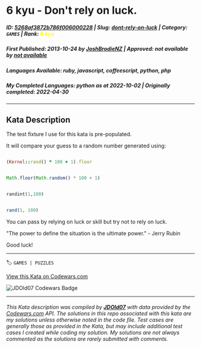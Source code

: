 # 6 kyu - Don't rely on luck.

##### **ID**: [5268af3872b786f006000228](https://www.codewars.com/kata/5268af3872b786f006000228) | **Slug**: [dont-rely-on-luck](https://www.codewars.com/kata/5268af3872b786f006000228) | **Category**: `GAMES` | **Rank**: <span style="color:yellow">6 kyu</span>

##### **First Published**: 2013-10-24 ***by*** [JoshBrodieNZ](https://www.codewars.com/users/JoshBrodieNZ) | **Approved**: *not available* ***by*** [*not available*](*https://www.codewars.com*)

##### **Languages Available**: ruby, javascript, coffeescript, python, php

##### **My Completed Languages**: python ***as at*** 2022-10-02 | **Originally completed**: 2022-04-30

---

## Kata Description


The test fixture I use for this kata is pre-populated.



It will compare your guess to a random number generated using:



```ruby 

(Kernel::rand() * 100 + 1).floor

```

```javascript

Math.floor(Math.random() * 100 + 1)

```

```python

randint(1,100)

```

```php

rand(1, 100)

```



You can pass by relying on luck or skill but try not to rely on luck.



"The power to define the situation is the ultimate power." - Jerry Rubin



Good luck!

---


🏷 `GAMES | PUZZLES`


[View this Kata on Codewars.com](https://www.codewars.com/kata/5268af3872b786f006000228)

![](https://www.codewars.com/users/jdold07/badges/large "JDOld07 Codewars Badge")

---

###### *This Kata description was compiled by [**JDOld07**](https://tpstech.dev) with data provided by the [Codewars.com](https://www.codewars.com) API.  The solutions in this repo associated with this kata are my solutions unless otherwise noted in the code file.  Test cases are generally those as provided in the Kata, but may include additional test cases I created while coding my solution.  My solutions are not always commented as the solutions are rarely submitted with comments.*
